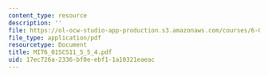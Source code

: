 ```yaml
---
content_type: resource
description: ''
file: https://ol-ocw-studio-app-production.s3.amazonaws.com/courses/6-01sc-introduction-to-electrical-engineering-and-computer-science-i-spring-2011/17ec726a2336bf0eebf11a10321eaeac_MIT6_01SCS11_5_5_4.pdf
file_type: application/pdf
resourcetype: Document
title: MIT6_01SCS11_5_5_4.pdf
uid: 17ec726a-2336-bf0e-ebf1-1a10321eaeac
---
```

